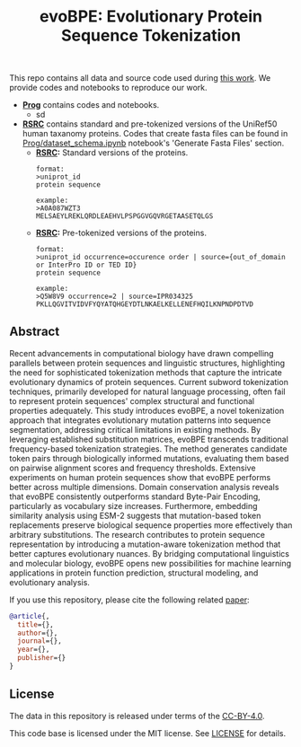 <h1 align="center"> evoBPE: Evolutionary Protein Sequence Tokenization </h1>

</br>

This repo contains all data and source code used during [this work]().
We provide codes and notebooks to reproduce our work.

- **[Prog](Prog)** contains codes and notebooks.
  - sd
- **[RSRC](RSRC)** contains standard and pre-tokenized versions of the UniRef50 human taxanomy proteins. Codes that create fasta files can be found in [Prog/dataset_schema.ipynb](Prog/dataset_schema.ipynb) notebook's 'Generate Fasta Files' section.
  - **[RSRC](RSRC/uniref_50.fasta):** Standard versions of the proteins.
    ```
    format:
    >uniprot_id
    protein sequence

    example:
    >A0A087WZT3
    MELSAEYLREKLQRDLEAEHVLPSPGGVGQVRGETAASETQLGS
    ```
  - **[RSRC](RSRC/uniref_50_pretokenized.fasta):** Pre-tokenized versions of the proteins.
    ```
    format:
    >uniprot_id occurrence=occurence order | source={out_of_domain or InterPro ID or TED ID}
    protein sequence

    example:
    >Q5W8V9 occurrence=2 | source=IPR034325
    PKLLQGVITVIDVFYQYATQHGEYDTLNKAELKELLENEFHQILKNPNDPDTVD
    ```

## Abstract

Recent advancements in computational biology have drawn compelling parallels between protein sequences and linguistic structures, highlighting the need for sophisticated tokenization methods that capture the intricate evolutionary dynamics of protein sequences. Current subword tokenization techniques, primarily developed for natural language processing, often fail to represent protein sequences' complex structural and functional properties adequately. This study introduces evoBPE, a novel tokenization approach that integrates evolutionary mutation patterns into sequence segmentation, addressing critical limitations in existing methods. By leveraging established substitution matrices, evoBPE transcends traditional frequency-based tokenization strategies. The method generates candidate token pairs through biologically informed mutations, evaluating them based on pairwise alignment scores and frequency thresholds. Extensive experiments on human protein sequences show that evoBPE performs better across multiple dimensions. Domain conservation analysis reveals that evoBPE consistently outperforms standard Byte-Pair Encoding, particularly as vocabulary size increases. Furthermore, embedding similarity analysis using ESM-2 suggests that mutation-based token replacements preserve biological sequence properties more effectively than arbitrary substitutions. The research contributes to protein sequence representation by introducing a mutation-aware tokenization method that better captures evolutionary nuances. By bridging computational linguistics and molecular biology, evoBPE opens new possibilities for machine learning applications in protein function prediction, structural modeling, and evolutionary analysis.

If you use this repository, please cite the following related [paper]():
```bibtex
@article{,
  title={},
  author={},
  journal={},
  year={},
  publisher={}
}
```


## License

The data in this repository is released under terms of the [CC-BY-4.0](https://creativecommons.org/licenses/by/4.0/).

This code base is licensed under the MIT license. See [LICENSE](MIT-LICENSE.txt) for details.